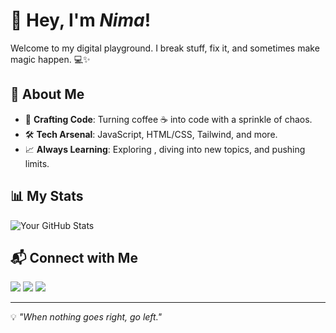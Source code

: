 # 👋 Hey, I'm *Nima*!

Welcome to my digital playground. I break stuff, fix it, and sometimes make magic happen. 💻✨

## 🚀 About Me
- 💼 **Crafting Code**: Turning coffee ☕ into code with a sprinkle of chaos.
- 🛠️ **Tech Arsenal**: JavaScript, HTML/CSS, Tailwind, and more.
- 📈 **Always Learning**: Exploring , diving into new topics, and pushing limits.

## 📊 My Stats
![Your GitHub Stats](https://github-readme-stats.vercel.app/api?username=yourusername&show_icons=true&theme=radical)

## 📬 Connect with Me
<p align="left">
    <a href="https://github.com/yourusername" target="_blank"><img src="https://img.shields.io/badge/GitHub-181717?style=for-the-badge&logo=github&logoColor=white" /></a>
    <a href="https://linkedin.com/in/yourprofile" target="_blank"><img src="https://img.shields.io/badge/LinkedIn-0A66C2?style=for-the-badge&logo=linkedin&logoColor=white" /></a>
    <a href="https://t.me/yourusername" target="_blank"><img src="https://img.shields.io/badge/Telegram-26A5E4?style=for-the-badge&logo=telegram&logoColor=white" /></a>
</p>

---

💡 *"When nothing goes right, go left."*


